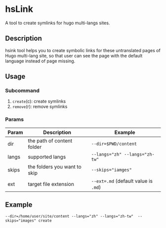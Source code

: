 # hsLink
A tool to create symlinks for hugo multi-langs sites.

## Description
hsink tool helps you to create symbolic links for these untranslated pages of Hugo multi-lang site, so that user can see the page with the default language instead of page missing.

## Usage

### Subcommand
1. `create`(c): create symlinks
2. `remove`(r): remove symlinks

### Params

|Param| Description| Example |
|--|--|--|
|dir|the path of content folder|`--dir=$PWD/content`|
|langs|supported langs|`--langs="zh" --langs="zh-tw"`|
|skips|the folders you want to skip|`--skips="iamges"`|
|ext|target file extension|`--ext=.md` (default value is `.md`)|

## Example
```shell
--dir=/home/user/site/content --langs="zh" --langs="zh-tw"  --skips="images" create
```
